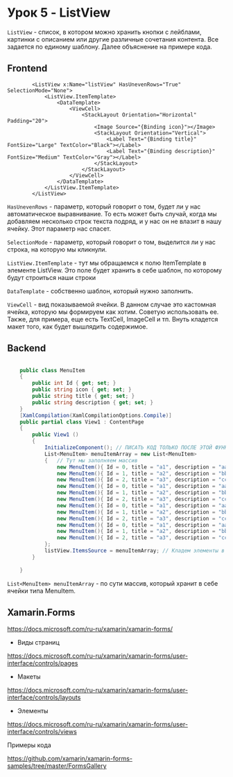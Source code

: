 # Урок 5 - ListView

```ListView``` - список, в котором можно хранить кнопки с лейблами, картинки с описанием или другие различные сочетания контента.
Все задается по единому шаблону. Далее объяснение на примере кода.

## Frontend

```xaml
        <ListView x:Name="listView" HasUnevenRows="True"  SelectionMode="None">
            <ListView.ItemTemplate>
                <DataTemplate>
                    <ViewCell>
                        <StackLayout Orientation="Horizontal" Padding="20">
                            <Image Source="{Binding icon}"></Image>
                            <StackLayout Orientation="Vertical">
                                <Label Text="{Binding title}" FontSize="Large" TextColor="Black"></Label>
                                <Label Text="{Binding description}" FontSize="Medium" TextColor="Gray"></Label>
                            </StackLayout>
                        </StackLayout>
                    </ViewCell>
                </DataTemplate>
            </ListView.ItemTemplate>
        </ListView>
```

```HasUnevenRows``` - параметр, который говорит о том, будет ли у нас автоматическое выравнивание.
То есть может быть случай, когда мы добавляем несколько строк текста подряд, и у нас он не влазит в нашу ячейку.
Этот параметр нас спасет.

```SelectionMode``` - параметр, который говорит о том, выделится ли у нас строка, на которую мы кликнули.

```ListView.ItemTemplate``` - тут мы обращаемся к полю ItemTemplate в элементе ListView.
Это поле будет хранить в себе шаблон, по которому будут строиться наши строки

```DataTemplate``` - собственно шаблон, который нужно заполнить.

```ViewCell``` - вид показываемой ячейки. В данном случае это кастомная ячейка, которую мы формируем как хотим.
Советую использовать ее. Также, для примера, еще есть TextCell, ImageCell  и тп.
Внуть кладется макет того, как будет вышлядить содержимое.

## Backend

```cs

    public class MenuItem
    {
        public int Id { get; set; }
        public string icon { get; set; }
        public string title { get; set; }
        public string description { get; set; }
    }
    [XamlCompilation(XamlCompilationOptions.Compile)]
	public partial class View1 : ContentPage
	{
		public View1 ()
        {
            InitializeComponent(); // ПИСАТЬ КОД ТОЛЬКО ПОСЛЕ ЭТОЙ ФУНКЦИИ
            List<MenuItem> menuItemArray = new List<MenuItem>
            {   // Тут мы заполняем массив
                new MenuItem(){ Id = 0, title = "a1", description = "aaaaaaaaa", icon = "icon.png" },
                new MenuItem(){ Id = 1, title = "a2", description = "bbbbbbbbb", icon = "icon.png" },
                new MenuItem(){ Id = 2, title = "a3", description = "ccccccccc", icon = "icon.png" },
                new MenuItem(){ Id = 0, title = "a1", description = "aaaaaaaaa", icon = "icon.png" },
                new MenuItem(){ Id = 1, title = "a2", description = "bbbbbbbbb", icon = "icon.png" },
                new MenuItem(){ Id = 2, title = "a3", description = "ccccccccc", icon = "icon.png" },
                new MenuItem(){ Id = 0, title = "a1", description = "aaaaaaaaa", icon = "icon.png" },
                new MenuItem(){ Id = 1, title = "a2", description = "bbbbbbbbb", icon = "icon.png" },
                new MenuItem(){ Id = 2, title = "a3", description = "ccccccccc", icon = "icon.png" },
                new MenuItem(){ Id = 0, title = "a1", description = "aaaaaaaaa", icon = "icon.png" },
                new MenuItem(){ Id = 1, title = "a2", description = "bbbbbbbbb", icon = "icon.png" },
                new MenuItem(){ Id = 2, title = "a3", description = "ccccccccc", icon = "icon.png" },
            };
            listView.ItemsSource = menuItemArray; // Кладем элементы в ListView
        }
        
	}
```

```List<MenuItem> menuItemArray``` - по сути массив, который хранит в себе ячейки типа MenuItem.

## Xamarin.Forms

https://docs.microsoft.com/ru-ru/xamarin/xamarin-forms/

* Виды страниц

https://docs.microsoft.com/ru-ru/xamarin/xamarin-forms/user-interface/controls/pages

* Макеты

https://docs.microsoft.com/ru-ru/xamarin/xamarin-forms/user-interface/controls/layouts

* Элементы

https://docs.microsoft.com/ru-ru/xamarin/xamarin-forms/user-interface/controls/views

Примеры кода

https://github.com/xamarin/xamarin-forms-samples/tree/master/FormsGallery
